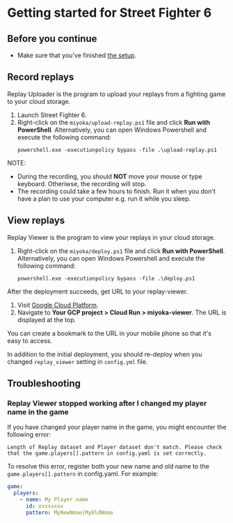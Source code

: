 # Getting started for Street Fighter 6

## Before you continue

- Make sure that you've finished [the setup](../getting_started.md#setup).

## Record replays

Replay Uploader is the program to upload your replays from a fighting game to your cloud storage.

1. Launch Street Fighter 6.
1. Right-click on the `miyoka/upload-replay.ps1` file and click **Run with PowerShell**.
    Alternatively, you can open Windows Powershell and execute the following command:
    ```shell
    powershell.exe -executionpolicy bypass -file .\upload-replay.ps1
    ```

NOTE:

- During the recording, you should **NOT** move your mouse or type keyboard. Otheriwse, the recording will stop.
- The recording could take a few hours to finish. Run it when you don't have a plan to use your computer e.g. run it while you sleep.

## View replays

Replay Viewer is the program to view your replays in your cloud storage.

1. Right-click on the `miyoka/deploy.ps1` file and click **Run with PowerShell**.
    Alternatively, you can open Windows Powershell and execute the following command:
    ```shell
    powershell.exe -executionpolicy bypass -file .\deploy.ps1
    ```

After the deployment succeeds, get URL to your replay-viewer.

1. Visit [Google Cloud Platform](https://cloud.google.com/).
1. Navigate to **Your GCP project > Cloud Run > miyoka-viewer**. The URL is displayed at the top.

You can create a bookmark to the URL in your mobile phone so that it's easy to access.

In addition to the initial deployment, you should re-deploy when you changed `replay_viewer` setting in `config.yml` file.

## Troubleshooting

### Replay Viewer stopped working after I changed my player name in the game

If you have changed your player name in the game, you might encounter the following error:

```plaintext
Length of Replay dataset and Player dataset don't match. Please check that the game.players[].pattern in config.yaml is set correctly.
```

To resolve this error, register both your new name and old name to the `game.players[].pattern` in config.yaml. For example:

```yaml
game:
  players:
    - name: My Player name
      id: xxxxxxxx
      pattern: MyNewNmae|MyOldNmae
```